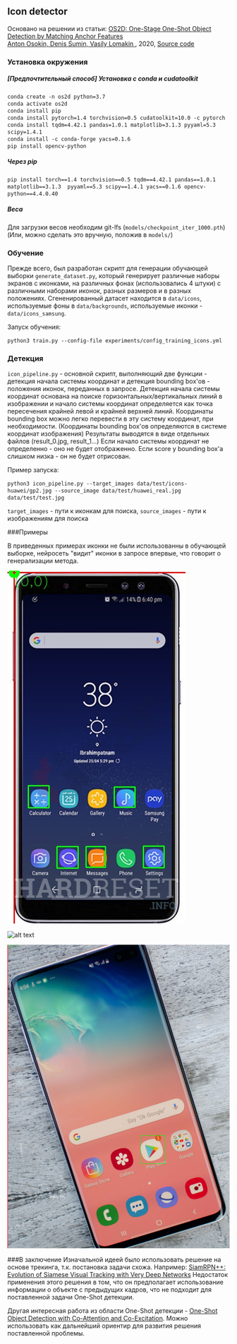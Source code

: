 ## Icon detector

Основано на решении из статьи:  [OS2D: One-Stage One-Shot Object Detection by Matching Anchor Features  
Anton Osokin, Denis Sumin, Vasily Lomakin  ](https://arxiv.org/pdf/2003.06800.pdf), 2020,
[Source code](https://github.com/aosokin/os2d)

### Установка окружения
##### [Предпочтительный способ] Установка с conda и cudatoolkit
```
conda create -n os2d python=3.7
conda activate os2d
conda install pip
conda install pytorch=1.4 torchvision=0.5 cudatoolkit=10.0 -c pytorch
conda install tqdm=4.42.1 pandas=1.0.1 matplotlib=3.1.3 pyyaml=5.3 scipy=1.4.1
conda install -c conda-forge yacs=0.1.6
pip install opencv-python
```
##### Через pip
```
pip install torch==1.4 torchvision==0.5 tqdm==4.42.1 pandas==1.0.1 matplotlib==3.1.3  pyyaml==5.3 scipy==1.4.1 yacs==0.1.6 opencv-python==4.4.0.40 
```
##### Веса
Для загрузки весов необходим git-lfs (`models/checkpoint_iter_1000.pth`)
(Или, можно сделать это вручную, положив в `models/`)

### Обучение
Прежде всего, был разработан скрипт для генерации обучающей выборки `generate_dataset.py`,
который генерирует различные наборы экранов с иконками, на различных фонах (использовались 4 штуки)
с различными наборами иконок, разных размеров и в разных положениях.
Сгененированный датасет находится в `data/icons`, используемые фоны в `data/backgrounds`,
используемые иконки - `data/icons_samsung`.

Запуск обучения:
```
python3 train.py --config-file experiments/config_training_icons.yml
``` 

### Детекция
`icon_pipeline.py` - основной скрипт, выполняющий две функции - 
детекция начала системы координат и детекция bounding box'ов - положения иконок, переданных в запросе.
Детекция начала системы координат основана на поиске горизонтальных/вертикальных линий в изображении и 
начало системы координат определяется как точка пересечения крайней левой и крайней верхней линий.
Координаты bounding box можно легко перевести в эту систему координат, при необходимости.
(Координаты bounding box'ов определяются в системе координат изображения)
Результаты выводятся в виде отдельных файлов (result_0.jpg, result_1...)
Если начало системы координат не определенно - оно не будет отображенно.
Если score у bounding box'a слишком низка - он не будет отрисован.

Пример запуска:
```
python3 icon_pipeline.py --target_images data/test/icons-huawei/gp2.jpg --source_image data/test/huawei_real.jpg data/test/test.jpg
```
`target_images` - пути к иконкам для поиска,
`source_images` - пути к изображениям для поиска

###Примеры

В приведенных примерах иконки не были использованны в обучающей выборке, 
нейросеть "видит" иконки в запросе впервые,
что говорит о генерализации метода.

![alt text](result_samsung.jpg) 

![alt text](result_real.jpg) 

![alt text](result_1.jpg) 

###В заключение
Изначальной идеей было использовать решение на основе трекинга, т.к. постановка задачи схожа. Например:
[SiamRPN++: Evolution of Siamese Visual Tracking with Very Deep Networks](https://arxiv.org/pdf/1812.11703v1.pdf)
Недостаток применения этого решения в том, что он предполагает использование информации о объекте с предыдущих кадров,
 что не подходит для поставленной задачи One-Shot детекции.

Другая интересная работа из области One-Shot детекции - 
[One-Shot Object Detection with Co-Attention and Co-Excitation](https://arxiv.org/pdf/1911.12529.pdf). 
Можно использовать как дальнейший ориентир для развития решения поставленной проблемы.